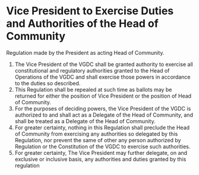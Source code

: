 # Vice President to Exercise Duties and Authorities of the Head of Community

Regulation made by the President as acting Head of Community.

1. The Vice President of the VGDC shall be granted authority to exercise all constitutional and regulatory authorities granted to the Head of Operations of the VGDC and shall exercise those powers in accordance to the duties so described.
2. This Regulation shall be repealed at such time as ballots may be returned for either the position of Vice President or the position of Head of Community.
3. For the purposes of deciding powers, the Vice President of the VGDC is authorized to and shall act as a Delegate of the Head of Community, and shall be treated as a Delegate of the Head of Community.
4. For greater certainty, nothing in this Regulation shall preclude the Head of Community from exercising any authorities so delegated by this Regulation, nor prevent the same of other any person authorized by Regulation or the Constitution of the VGDC to exercise such authorities.
5. For greater certainty, The Vice President may further delegate, on and exclusive or inclusive basis, any authorities and duties granted by this regulation
